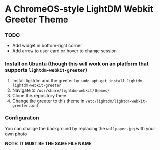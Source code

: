 # A ChromeOS-style LightDM Webkit Greeter Theme

### TODO
- Add widget in bottom-right corner
- Add arrow to user card on hover to change session

### Install on Ubuntu (though this will work on an platform that supports `lightdm-webkit-greeter`)
1. Install lightdm and the greeter by `sudo apt-get install lightdm lightdm-webkit-greeter`
2. Navigate to `/usr/share/lightdm-webkit/themes/`
3. Clone this repository there
4. Change the greeter to this theme in `/etc/lightdm/lightdm-webkit-greeter.conf`

### Configuration
You can change the background by replacing the `wallpaper.jpg` with your own photo

**NOTE: IT MUST BE THE SAME FILE NAME**
